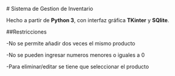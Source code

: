 #﻿ Sistema de Gestion de Inventario

Hecho a partir de **Python 3**, con interfaz gráfica **TKinter** y **SQlite**.

<!-- ![program](screenshots/1.png) -->

##Restricciones 

-No se permite añadir dos veces el mismo producto
<!-- ![program](screenshots/2.png) -->

-No se pueden ingresar numeros menores o iguales a 0
<!-- ![program](screenshots/3.png) -->

-Para eliminar/editar se tiene que seleccionar el producto
<!-- ![program](screenshots/4.png) -->

<!-- ![program](screenshots/5.png) -->

 
 
